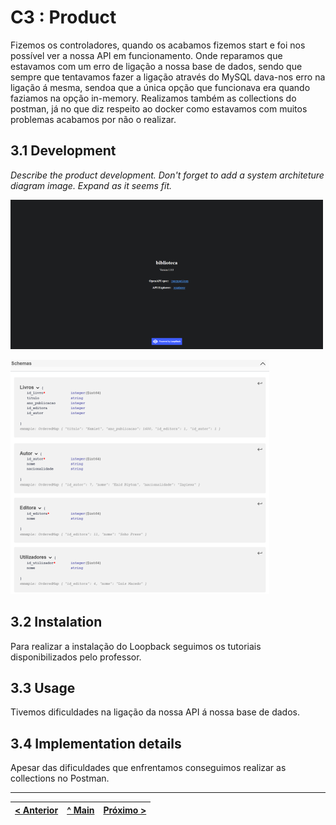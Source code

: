 # C3 : Product

Fizemos os controladores, quando os acabamos fizemos start e foi nos possível ver a nossa API em funcionamento. Onde reparamos que estavamos com um erro de ligação a nossa base de dados, sendo que sempre que tentavamos fazer a ligação através do MySQL dava-nos erro na ligação á mesma, sendoa que a única opção que funcionava era quando faziamos na opção in-memory. Realizamos também as collections do postman, já no que diz respeito ao docker como estavamos com muitos problemas acabamos por não o realizar.

## 3.1 Development

_Describe the product development. Don't forget to add a system architeture diagram image. Expand as it seems fit._

![System architecture](images/localhost.png)

![System architecture](images/schemas.png)

## 3.2 Instalation

Para realizar a instalação do Loopback seguimos os tutoriais disponibilizados pelo professor.

## 3.3 Usage

Tivemos dificuldades na ligação da nossa API á nossa base de dados.

## 3.4 Implementation details

Apesar das dificuldades que enfrentamos conseguimos realizar as collections no Postman.


---
[< Anterior](c2.md) | [^ Main](../../../) | [Próximo >](c4.md)
:--- | :---: | ---: 